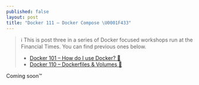 ```yaml
---
published: false
layout: post
title: "Docker 111 – Docker Compose \U0001F433"
---
```


> ℹ️ This is post three in a series of Docker focused workshops run at the Financial Times. You can find previous ones below.
> 
> * [Docker 101 – How do I use Docker? 🐳](https://uncomplicated.systems/2018/05/23/docker-101.html)
> * [Docker 110 – Dockerfiles & Volumes 🐳](https://uncomplicated.systems/2018/06/05/docker-0110-dockerfiles-and-volumes.html)

Coming soon™

